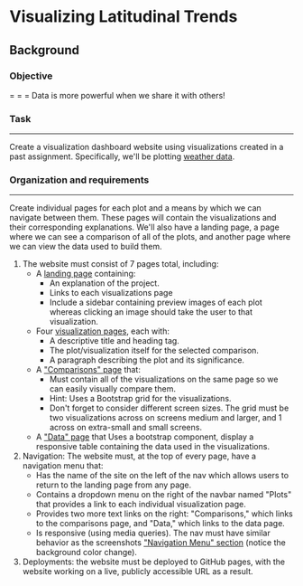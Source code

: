 # Visualizing Latitudinal Trends

## Background
### Objective
= = =
Data is more powerful when we share it with others!
### Task
- - -
Create a visualization dashboard website using visualizations created in a past assignment. Specifically, we'll be plotting [weather data](Resources/cities.csv).

### Organization and requirements
- - -
Create individual pages for each plot and a means by which we can navigate between them. These pages will contain the visualizations and their corresponding explanations. We'll also have a landing page, a page where we can see a comparison of all of the plots, and another page where we can view the data used to build them.
1. The website must consist of 7 pages total, including:
    * A [landing page](#landing-page) containing:
         * An explanation of the project.
         * Links to each visualizations page
         * Include a sidebar containing preview images of each plot whereas clicking an image should take the user to that visualization.
    * Four [visualization pages](#visualization-pages), each with:
         * A descriptive title and heading tag.
         * The plot/visualization itself for the selected comparison.
         * A paragraph describing the plot and its significance.
    * A ["Comparisons" page](#comparisons-page) that:
         * Must contain all of the visualizations on the same page so we can easily visually compare them.
         * Hint: Uses a Bootstrap grid for the visualizations.
         * Don't forget to consider different screen sizes. The grid must be two visualizations across on screens medium and larger, and 1 across on extra-small and small screens.
    * A ["Data" page](#data-page) that Uses a bootstrap component, display a responsive table containing the data used in the visualizations.
2. Navigation: The website must, at the top of every page, have a navigation menu that:
    * Has the name of the site on the left of the nav which allows users to return to the landing page from any page.
    * Contains a dropdown menu on the right of the navbar named "Plots" that provides a link to each individual visualization page.
    * Provides two more text links on the right: "Comparisons," which links to the comparisons page, and "Data," which links to the data page.
    * Is responsive (using media queries). The nav must have similar behavior as the screenshots ["Navigation Menu" section](#navigation-menu) (notice the background color change).
3. Deployments: the website must be deployed to GitHub pages, with the website working on a live, publicly accessible URL as a result.
